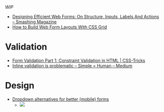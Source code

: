 _WIP_

- [Designing Efficient Web Forms: On Structure, Inputs, Labels And Actions – Smashing Magazine](https://www.smashingmagazine.com/2017/06/designing-efficient-web-forms/?utm_source=frontendfocus&utm_medium=email)
- [How to Build Web Form Layouts With CSS Grid](https://webdesign.tutsplus.com/tutorials/how-to-build-web-form-layouts-with-css-grid--cms-28776?utm_source=frontendfocus&utm_medium=email)

# Validation
- [Form Validation Part 1: Constraint Validation in HTML | CSS-Tricks](https://css-tricks.com/form-validation-part-1-constraint-validation-html/)
- [Inline validation is problematic – Simple = Human – Medium](https://medium.com/simple-human/inline-validation-is-problematic-399dd01d436f)

# Design
- [Dropdown alternatives for better (mobile) forms](https://medium.com/@kollinz/dropdown-alternatives-for-better-mobile-forms-53e40d641b53)
  - ![](https://cdn-images-1.medium.com/max/800/1*RgJCeUgLsW6YImsJeDep7A.png)